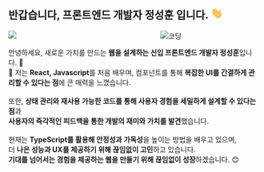 ## 반갑습니다, 프론트엔드 개발자 정성훈 입니다. <img src="https://raw.githubusercontent.com/ABSphreak/ABSphreak/master/gifs/Hi.gif" width="24"/>


<img align="right" alt="코딩" width="200" src="https://github.githubassets.com/images/mona-whisper.gif" width="200" /> 

<img width="200" src="https://img.shields.io/badge/Gmail-jsh0218131@gmail.com-EA4335?style=flat-square&logo=Gmail&logoColor=white"/>

안녕하세요, 새로운 가치를 만드는 <strong>웹을 설계하는 신입 프론트엔드 개발자 정성훈</strong>입니다. 🚀<br />🎯 저는 <strong>React, Javascript</strong>를 처음 배우며, 컴포넌트를 통해 <strong>복잡한 UI를 간결하게 관리할 수 있다는 점</strong>에 큰 매력을 느꼈습니다. <br /><br />또한, <strong>상태 관리와 재사용 가능한 코드를 통해 사용자 경험을 세밀하게 설계할 수 있다는 점</strong>과 <br /><strong>사용자의 즉각적인 피드백을 통한 개발의 재미와 가치를 발견</strong>했습니다. <br /><br />현재는 <strong>TypeScript를 활용해 안정성과 가독성</strong>을 높이는 방법을 배우고 있으며, <br />더 <strong>나은 성능과 UX를 제공하기 위해 끊임없이 고민</strong>하고 있습니다.<br /><strong>기대를 넘어서는 경험을 제공하는 웹을 만들기 위해 끊임없이 성장</strong>하겠습니다. 😊<br /><br /><br /> 

<br />
<br />
